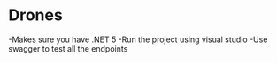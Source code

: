 # Drones

-Makes sure you have .NET 5 
-Run the project using visual studio
-Use swagger to test all the endpoints 